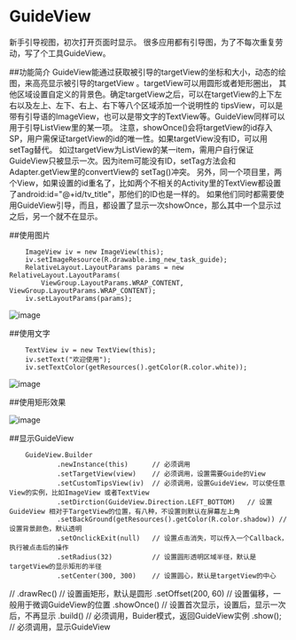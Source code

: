 # GuideView
新手引导视图，初次打开页面时显示。
很多应用都有引导图，为了不每次重复劳动，写了个工具GuideView。

##功能简介
GuideView能通过获取被引导的targetView的坐标和大小，动态的绘图，来高亮显示被引导的targetView 。targetView可以用圆形或者矩形圈出，
其他区域设置自定义的背景色。确定targetView之后，可以在targetView的上下左右以及左上、左下、右上、右下等八个区域添加一个说明性的
tipsView，可以是带有引导语的ImageView，也可以是带文字的TextView等。GuideView同样可以用于引导ListView里的某一项。
    注意，showOnce()会将targetView的id存入SP，用户需保证targetView的id的唯一性。如果targetView没有ID，可以用setTag替代。
    如过targetView为ListView的某一item，需用户自行保证GuideView只被显示一次。因为item可能没有ID，setTag方法会和Adapter.getView里的convertView的
    setTag()冲突。
    另外，同一个项目里，两个View，如果设置的id重名了，比如两个不相关的Activity里的TextView都设置了android:id="@+id/tv_title"，那他们的ID也是一样的。
    如果他们同时都需要使用GuideView引导，而且，都设置了显示一次showOnce，那么其中一个显示过之后，另一个就不在显示。


##使用图片


        ImageView iv = new ImageView(this);
        iv.setImageResource(R.drawable.img_new_task_guide);
        RelativeLayout.LayoutParams params = new RelativeLayout.LayoutParams(
            ViewGroup.LayoutParams.WRAP_CONTENT, ViewGroup.LayoutParams.WRAP_CONTENT);
        iv.setLayoutParams(params);

![image](https://github.com/laxian/GuideView/blob/develop/app/snapshot1.jpeg)

##使用文字

        TextView iv = new TextView(this);
        iv.setText("欢迎使用");
        iv.setTextColor(getResources().getColor(R.color.white));
        
![image](https://github.com/laxian/GuideView/blob/develop/app/snapshot2.jpeg)

##使用矩形效果

![image](https://github.com/laxian/GuideView/blob/develop/app/snapshot3.png)

##显示GuideView

        GuideView.Builder
                .newInstance(this)      // 必须调用
                .setTargetView(view)    // 必须调用，设置需要Guide的View
                .setCustomTipsView(iv)  // 必须调用，设置GuideView，可以使任意View的实例，比如ImageView 或者TextView
                .setDirction(GuideView.Direction.LEFT_BOTTOM)   // 设置GuideView 相对于TargetView的位置，有八种，不设置则默认在屏幕左上角
                .setBackGround(getResources().getColor(R.color.shadow)) // 设置背景颜色，默认透明
                .setOnclickExit(null)   // 设置点击消失，可以传入一个Callback，执行被点击后的操作
                .setRadius(32)          // 设置圆形透明区域半径，默认是targetView的显示矩形的半径
                .setCenter(300, 300)    // 设置圆心，默认是targetView的中心
//              .drawRec()              // 设置画矩形，默认是圆形
                .setOffset(200, 60)     // 设置偏移，一般用于微调GuideView的位置
                .showOnce()             // 设置首次显示，设置后，显示一次后，不再显示
                .build()                // 必须调用，Buider模式，返回GuideView实例
                .show();                // 必须调用，显示GuideView
